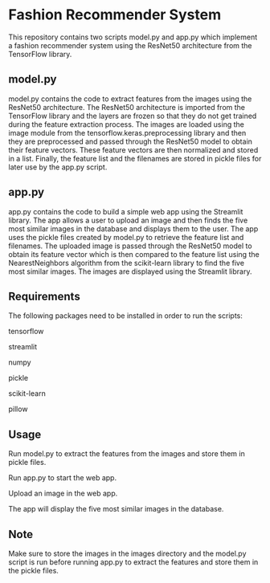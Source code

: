 # Fashion Recommender System
This repository contains two scripts model.py and app.py which implement a fashion recommender system using the ResNet50 architecture from the TensorFlow library.

## model.py
model.py contains the code to extract features from the images using the ResNet50 architecture. The ResNet50 architecture is imported from the TensorFlow library and the layers are frozen so that they do not get trained during the feature extraction process. The images are loaded using the image module from the tensorflow.keras.preprocessing library and then they are preprocessed and passed through the ResNet50 model to obtain their feature vectors. These feature vectors are then normalized and stored in a list. Finally, the feature list and the filenames are stored in pickle files for later use by the app.py script.

## app.py
app.py contains the code to build a simple web app using the Streamlit library. The app allows a user to upload an image and then finds the five most similar images in the database and displays them to the user. The app uses the pickle files created by model.py to retrieve the feature list and filenames. The uploaded image is passed through the ResNet50 model to obtain its feature vector which is then compared to the feature list using the NearestNeighbors algorithm from the scikit-learn library to find the five most similar images. The images are displayed using the Streamlit library.

## Requirements
The following packages need to be installed in order to run the scripts:

tensorflow

streamlit

numpy

pickle

scikit-learn

pillow

## Usage
Run model.py to extract the features from the images and store them in pickle files.

Run app.py to start the web app.

Upload an image in the web app.

The app will display the five most similar images in the database.

## Note
Make sure to store the images in the images directory and the model.py script is run before running app.py to extract the features and store them in the pickle files.

